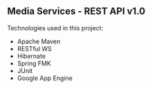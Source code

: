 ## Media Services - REST API v1.0

Technologies used in this project:
- Apache Maven
- RESTful WS
- Hibernate
- Spring FMK
- JUnit
- Google App Engine